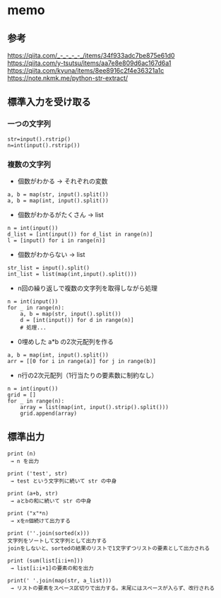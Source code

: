 # memo

## 参考

https://qiita.com/_-_-_-_-_/items/34f933adc7be875e61d0
https://qiita.com/y-tsutsu/items/aa7e8e809d6ac167d6a1
https://qiita.com/kyuna/items/8ee8916c2f4e36321a1c
https://note.nkmk.me/python-str-extract/

## 標準入力を受け取る

### 一つの文字列

```
str=input().rstrip()
n=int(input().rstrip())
```

### 複数の文字列

* 個数がわかる → それぞれの変数
```
a, b = map(str, input().split())
a, b = map(int, input().split())
```

* 個数がわかるがたくさん → list
```
n = int(input())
d_list = [int(input()) for d_list in range(n)]
l = [input() for i in range(n)]
```

* 個数がわからない → list
```
str_list = input().split()
int_list = list(map(int,input().split()))
```

* n回の繰り返しで複数の文字列を取得しながら処理
```
n = int(input())
for _ in range(n):
    a, b = map(str, input().split())
    d = [int(input()) for d in range(n)]
    # 処理...
```

* 0埋めした a*b の2次元配列を作る
```
a, b = map(int, input().split())
arr = [[0 for i in range(a)] for j in range(b)]
```

* n行の2次元配列（1行当たりの要素数に制約なし）
```
n = int(input())
grid = []
for _ in range(n):
    array = list(map(int, input().strip().split()))
    grid.append(array)
```

## 標準出力

```
print (n)
 → n を出力

print ('test', str)
 → test という文字列に続いて str の中身

print (a+b, str)
 → aとbの和に続いて str の中身

print ("x"*n)
 → xをn個続けて出力する

print (''.join(sorted(x)))
文字列をソートして文字列として出力する
joinをしないと、sortedの結果のリストで1文字ずつリストの要素として出力される

print (sum(list[i:i+n]))
 → list[i:i+1]の要素の和を出力

print(' '.join(map(str, a_list)))
 → リストの要素をスペース区切りで出力する。末尾にはスペースが入らず、改行される
```

